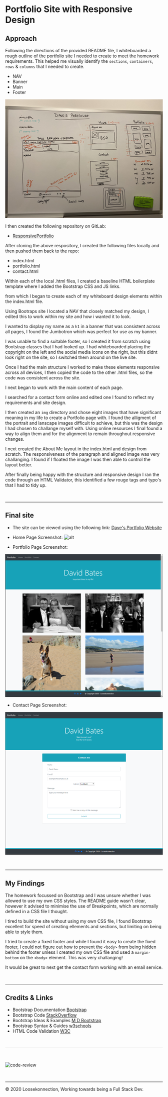 # Portfolio Site with Responsive Design

## Approach

Following the directions of the provided README file, I whiteboarded a rough outline of the portfolio site I needed to create to meet the homework requirements. This helped me visually identify the `sections`, `containers`, `rows` & `columns` that I needed to create.

*   NAV
*   Banner
*   Main
*   Footer

![alt](img/whiteboard.jpg)

I then created the following repository on GitLab:

*   [ResponsivePortfolio](https://github.com/Loosekonnection/CodeRefactor)

After cloning the above respository, I created the following files locally and then pushed them back to the repo:

*   index.html
*   portfolio.html
*   contact.html

Within each of the local .html files, I created a baseline HTML boilerplate template where I added the Bootstrap CSS and JS links.

from which I began to create each of my whiteboard design elements within the index.html file. 

Using Bootraps site I located a NAV that closely matched my design, I edited this to work within my site and how i wanted it to look.

I wanted to display my name as a ```h1``` in a banner that was consistent across all pages, I found the Jumbotron which was perfect for use as my banner.

I was unable to find a suitable footer, so I created it from scratch using Bootstrap classes that I had looked up. I had whiteboarded placing the copyright on the left and the social media icons on the right, but this didnt look right on the site, so I switched them around on the live site.

Once I had the main structure I worked to make these elements responsive across all devices, I then copied the code to the other .html files, so the code was consistent across the site.

I next began to work with the main content of each page.

I searched for a contact form online and edited one I found to reflect my requirements and site design.

I then created an `img` directory and chose eight images that have significant meaning in my life to create a Portfolio page with. I found the alligment of the portrait and lanscape images difficult to achieve, but this was the design I had chosen to challange myself with. Using online resources I final found a way to align them and for the alignment to remain throughout responsive changes.

I next created the About Me layout in the index.html and design from scratch.
The responsiveness of the paragraph and aligned image was very challanging. I found if I floated the image I was then able to control the layout better.

After finally being happy with the structure and responsive design I ran the code through an HTML Validator, this identified a few rouge tags and typo's that I had to tidy up.

<br>

---
## Final site

*   The site can be viewed using the following link: [Dave's Portfolio Website]()

*   Home Page Screenshot:
![alt]()

*   Portfolio Page Screenshot:

![alt](img/portfolio_screenshot.PNG)

*   Contact Page Screenshot:

![alt](img/contact_screenshot.PNG)

<br>

---

## My Findings

The homework focussed on Bootstrap and I was unsure whether I was allowed to use my own CSS styles. The README guide wasn't clear, however it advised to minimise the use of Breakpoints, which are normally defined in a CSS file I thought.

I tired to build the site without using my own CSS file, I found Bootstrap excellent for speed of creating ellements and sections, but limiting on being able to style them.

I tried to create a fixed footer and while I found it easy to create the fixed footer, I could not figure out how to prevent the `<body>` from being hidden behind the footer unless I created my own CSS file and used a `margin-bottom` on the `<body>` element. This was very challanging!

It would be great to next get the contact form working with an email service.

<br>

---

## Credits & Links

*   Bootstrap Documentation [Bootstrap](https://getbootstrap.com/)
*   Bootstrap Code [StackOverflow](https://stackoverflow.com/)
*   Bootstrap Ideas & Examples [M D Bootstrap](https://mdbootstrap.com/)
*   Bootstrap Syntax & Guides [w3schools](https://www.w3schools.com/bootstrap4/default.asp)
*   HTML Code Validation [W3C](https://validator.w3.org/)

<br>

---
<br>

![code-review](https://img.shields.io/badge/code--review-ready%20for%20review-green)

<br>

---
© 2020 Loosekonnection, Working towards being a Full Stack Dev.